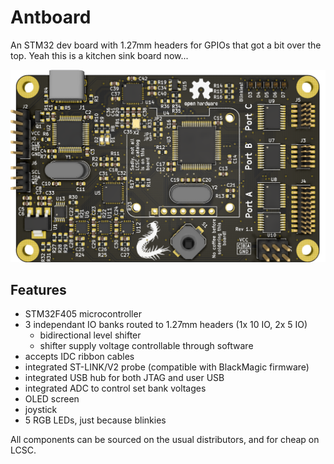 # Antboard

An STM32 dev board with 1.27mm headers for GPIOs that got a bit over the top.
Yeah this is a kitchen sink board now...

![antboard](board.png)

## Features

* STM32F405 microcontroller
* 3 independant IO banks routed to 1.27mm headers (1x 10 IO, 2x 5 IO)
  - bidirectional level shifter
  - shifter supply voltage controllable through software
* accepts IDC ribbon cables
* integrated ST-LINK/V2 probe (compatible with BlackMagic firmware)
* integrated USB hub for both JTAG and user USB
* integrated ADC to control set bank voltages
* OLED screen
* joystick
* 5 RGB LEDs, just because blinkies

All components can be sourced on the usual distributors, and for cheap on LCSC.
